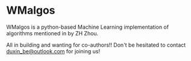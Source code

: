 # WMalgos

WMalgos is a python-based Machine Learning implementation of algorithms mentioned in
<Machine Learning> by ZH Zhou.

All in building and wanting for co-authors!!
Don't be hesitated to contact duxin_be@outlook.com for joining us!